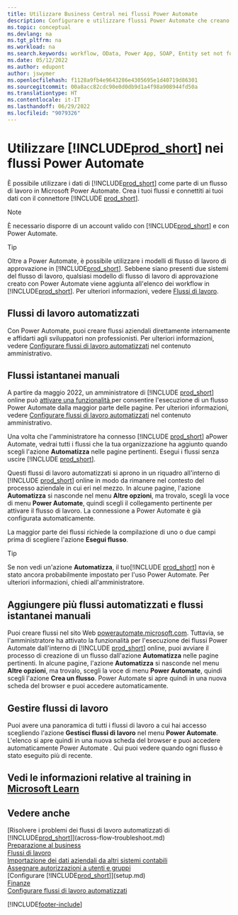 ```yaml
---
title: Utilizzare Business Central nei flussi Power Automate
description: Configurare e utilizzare flussi Power Automate che creano o modificano i dati di Business Central.
ms.topic: conceptual
ms.devlang: na
ms.tgt_pltfrm: na
ms.workload: na
ms.search.keywords: workflow, OData, Power App, SOAP, Entity set not found, workflowWebhookSubscriptions
ms.date: 05/12/2022
ms.author: edupont
author: jswymer
ms.openlocfilehash: f1128a9fb4e9643286e4305695e1d40719d86301
ms.sourcegitcommit: 00a8acc82cdc90e0d0db9d1a4f98a908944fd50a
ms.translationtype: HT
ms.contentlocale: it-IT
ms.lasthandoff: 06/29/2022
ms.locfileid: "9079326"
---
```

# <a name="use-prod_short-in-power-automate-flows"></a>Utilizzare [!INCLUDE[prod_short](includes/prod_short.md)] nei flussi Power Automate

È possibile utilizzare i dati di [!INCLUDE[prod_short](includes/prod_short.md)] come parte di un flusso di lavoro in Microsoft Power Automate. Crea i tuoi flussi e connettiti ai tuoi dati con il connettore [!INCLUDE [prod_short](includes/prod_short.md)].  

> [!NOTE]  
> È necessario disporre di un account valido con [!INCLUDE[prod_short](includes/prod_short.md)] e con Power Automate.  

> [!TIP]
> Oltre a Power Automate, è possibile utilizzare i modelli di flusso di lavoro di approvazione in [!INCLUDE[prod_short](includes/prod_short.md)]. Sebbene siano presenti due sistemi del flusso di lavoro, qualsiasi modello di flusso di lavoro di approvazione creato con Power Automate viene aggiunta all'elenco dei workflow in [!INCLUDE[prod_short](includes/prod_short.md)]. Per ulteriori informazioni, vedere [Flussi di lavoro](across-workflow.md).  

## <a name="automated-workflows"></a>Flussi di lavoro automatizzati

Con Power Automate, puoi creare flussi aziendali direttamente internamente e affidarti agli sviluppatori non professionisti. Per ulteriori informazioni, vedere [Configurare flussi di lavoro automatizzati](/dynamics365/business-central/dev-itpro/powerplatform/automate-workflows) nel contenuto amministrativo.  

## <a name="manual-instant-flows"></a>Flussi istantanei manuali

A partire da maggio 2022, un amministratore di [!INCLUDE [prod_short](includes/prod_short.md)] online può [attivare una funzionalità ](admin-feature-management.md) per consentire l'esecuzione di un flusso Power Automate dalla maggior parte delle pagine. Per ulteriori informazioni, vedere [Configurare flussi di lavoro automatizzati](/dynamics365/business-central/dev-itpro/powerplatform/automate-workflows) nel contenuto amministrativo.  

Una volta che l'amministratore ha connesso [!INCLUDE [prod_short](includes/prod_short.md)] aPower Automate, vedrai tutti i flussi che la tua organizzazione ha aggiunto quando scegli l'azione **Automatizza** nelle pagine pertinenti. Esegui i flussi senza uscire [!INCLUDE [prod_short](includes/prod_short.md)].  

Questi flussi di lavoro automatizzati si aprono in un riquadro all'interno di [!INCLUDE [prod_short](includes/prod_short.md)] online in modo da rimanere nel contesto del processo aziendale in cui eri nel mezzo. In alcune pagine, l'azione **Automatizza** si nasconde nel menu **Altre opzioni**, ma trovalo, scegli la voce di menu **Power Automate**, quindi scegli il collegamento pertinente per attivare il flusso di lavoro. La connessione a Power Automate è già configurata automaticamente.  

La maggior parte dei flussi richiede la compilazione di uno o due campi prima di scegliere l'azione **Esegui flusso**.  

> [!TIP]
> Se non vedi un'azione **Automatizza**, il tuo[!INCLUDE [prod_short](includes/prod_short.md)] non è stato ancora probabilmente impostato per l'uso Power Automate. Per ulteriori informazioni, chiedi all'amministratore.

## <a name="add-more-automated-flows-and-manual-instant-flows"></a>Aggiungere più flussi automatizzati e flussi istantanei manuali

Puoi creare flussi nel sito Web [powerautomate.microsoft.com](https://powerautomate.microsoft.com). Tuttavia, se l'amministratore ha attivato la funzionalità per l'esecuzione dei flussi Power Automate dall'interno di [!INCLUDE [prod_short](includes/prod_short.md)] online, puoi avviare il processo di creazione di un flusso dall'azione **Automatizza** nelle pagine pertinenti. In alcune pagine, l'azione **Automatizza** si nasconde nel menu **Altre opzioni**, ma trovalo, scegli la voce di menu **Power Automate**, quindi scegli l'azione **Crea un flusso**. Power Automate si apre quindi in una nuova scheda del browser e puoi accedere automaticamente.

## <a name="manage-workflows"></a>Gestire flussi di lavoro

Puoi avere una panoramica di tutti i flussi di lavoro a cui hai accesso scegliendo l'azione **Gestisci flussi di lavoro** nel menu **Power Automate**. L'elenco si apre quindi in una nuova scheda del browser e puoi accedere automaticamente Power Automate . Qui puoi vedere quando ogni flusso è stato eseguito più di recente.  

## <a name="see-related-training-at-microsoft-learn"></a>Vedi le informazioni relative al training in [Microsoft Learn](/learn/modules/use-power-automate/)

## <a name="see-also"></a>Vedere anche

[Risolvere i problemi dei flussi di lavoro automatizzati di [!INCLUDE[prod_short](includes/prod_short.md)]](across-flow-troubleshoot.md)  
[Preparazione al business](ui-get-ready-business.md)  
[Flussi di lavoro](across-workflow.md)  
[Importazione dei dati aziendali da altri sistemi contabili](across-import-data-configuration-packages.md)  
[Assegnare autorizzazioni a utenti e gruppi](ui-define-granular-permissions.md)  
[Configurare [!INCLUDE[prod_short](includes/prod_short.md)]](setup.md)  
[Finanze](finance.md)  
[Configurare flussi di lavoro automatizzati](/dynamics365/business-central/dev-itpro/powerplatform/automate-workflows)  

[!INCLUDE[footer-include](includes/footer-banner.md)]